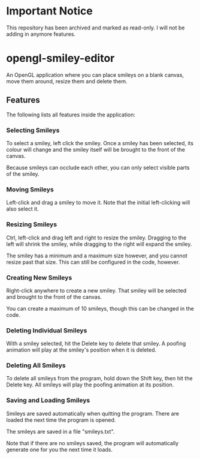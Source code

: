 # Important Notice

This repository has been archived and marked as read-only. I will not be adding in anymore features.

# opengl-smiley-editor

An OpenGL application where you can place smileys on a blank canvas,
move them around, resize them and delete them.

## Features

The following lists all features inside the application:

### Selecting Smileys

To select a smiley, left click the smiley. Once a smiley has been selected, its colour will change and the smiley itself will be brought to the front of the canvas.

Because smileys can occlude each other, you can only select visible parts of the smiley.

### Moving Smileys

Left-click and drag a smiley to move it. Note that the initial left-clicking will also select it.

### Resizing Smileys

Ctrl, left-click and drag left and right to resize the smiley.
Dragging to the left will shrink the smiley, while dragging to the right will expand the smiley.

The smiley has a minimum and a maximum size however, and you cannot resize past that size. This can still be configured in the code, however.

### Creating New Smileys

Right-click anywhere to create a new smiley. That smiley will be selected and brought to the front of the canvas.

You can create a maximum of 10 smileys, though this can be changed in the code.

### Deleting Individual Smileys

With a smiley selected, hit the Delete key to delete that smiley. A poofing animation will play at the smiley's position when it is deleted.

### Deleting All Smileys

To delete all smileys from the program, hold down the Shift key, then hit the Delete key. All smileys will play the poofing animation at its position.

### Saving and Loading Smileys

Smileys are saved automatically when quitting the program. There are loaded the next time the program is opened.

The smileys are saved in a file "smileys.txt".

Note that if there are no smileys saved, the program will automatically generate one for you the next time it loads.

